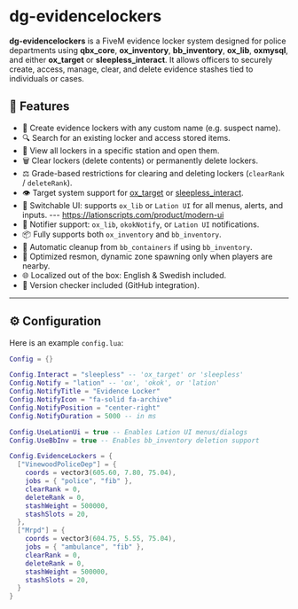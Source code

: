 # dg-evidencelockers

**dg-evidencelockers** is a FiveM evidence locker system designed for police departments using **qbx_core**, **ox_inventory**, **bb_inventory**, **ox_lib**, **oxmysql**, and either **ox_target** or **sleepless_interact**. It allows officers to securely create, access, manage, clear, and delete evidence stashes tied to individuals or cases.

## 🚀 Features

- 📁 Create evidence lockers with any custom name (e.g. suspect name).
- 🔍 Search for an existing locker and access stored items.
- 📜 View all lockers in a specific station and open them.
- 🗑️ Clear lockers (delete contents) or permanently delete lockers.
- ⚖️ Grade-based restrictions for clearing and deleting lockers (`clearRank` / `deleteRank`).
- 👁️ Target system support for [ox_target](https://overextended.dev/ox_target) or [sleepless_interact](https://github.com/Sleepless-Development/sleepless_interact).
- 🎨 Switchable UI: supports `ox_lib` or `Lation UI` for all menus, alerts, and inputs. --- https://lationscripts.com/product/modern-ui
- 🔔 Notifier support: `ox_lib`, `okokNotify`, or `Lation UI` notifications.
- 📦 Fully supports both `ox_inventory` and `bb_inventory`.
- 🧹 Automatic cleanup from `bb_containers` if using `bb_inventory`.
- 🧠 Optimized resmon, dynamic zone spawning only when players are nearby.
- 🌐 Localized out of the box: English & Swedish included.
- 🧩 Version checker included (GitHub integration).

---

## ⚙️ Configuration

Here is an example `config.lua`:

```lua
Config = {}

Config.Interact = "sleepless" -- 'ox_target' or 'sleepless'
Config.Notify = "lation" -- 'ox', 'okok', or 'lation'
Config.NotifyTitle = "Evidence Locker"
Config.NotifyIcon = "fa-solid fa-archive"
Config.NotifyPosition = "center-right"
Config.NotifyDuration = 5000 -- in ms

Config.UseLationUi = true -- Enables Lation UI menus/dialogs
Config.UseBbInv = true -- Enables bb_inventory deletion support

Config.EvidenceLockers = {
  ["VinewoodPoliceDep"] = {
    coords = vector3(605.60, 7.80, 75.04),
    jobs = { "police", "fib" },
    clearRank = 0,
    deleteRank = 0,
    stashWeight = 500000,
    stashSlots = 20,
  },
  ["Mrpd"] = {
    coords = vector3(604.75, 5.55, 75.04),
    jobs = { "ambulance", "fib" },
    clearRank = 0,
    deleteRank = 0,
    stashWeight = 500000,
    stashSlots = 20,
  }
}
